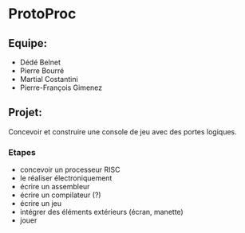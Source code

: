 # ProtoProc #

## Equipe: ##
- Dédé Belnet
- Pierre Bourré
- Martial Costantini
- Pierre-François Gimenez

## Projet: ##
Concevoir et construire une console de jeu avec des portes logiques.

### Etapes ###
- concevoir un processeur RISC
- le réaliser électroniquement
- écrire un assembleur
- écrire un compilateur (?)
- écrire un jeu
- intégrer des éléments extérieurs (écran, manette)
- jouer